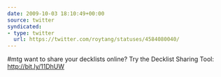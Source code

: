 ```yaml
---
date: 2009-10-03 18:10:49+00:00
source: twitter
syndicated:
- type: twitter
  url: https://twitter.com/roytang/statuses/4584080040/
---
```


#mtg want to share your decklists online? Try the Decklist Sharing Tool: http://bit.ly/11DhUW